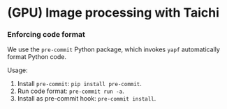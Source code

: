 # (GPU) Image processing with Taichi



### Enforcing code format

We use the `pre-commit` Python package, which invokes `yapf` automatically format Python code.

Usage:
1. Install `pre-commit`: `pip install pre-commit`.
2. Run code format: `pre-commit run -a`.
3. Install as pre-commit hook: `pre-commit install`.

